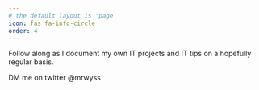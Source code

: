 ```yaml
---
# the default layout is 'page'
icon: fas fa-info-circle
order: 4
---
```


Follow along as I document my own IT projects and IT tips on a hopefully regular basis.

DM me on twitter @mrwyss
